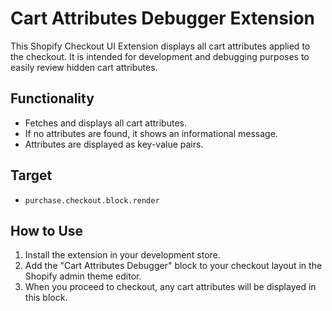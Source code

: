 # Cart Attributes Debugger Extension

This Shopify Checkout UI Extension displays all cart attributes applied to the checkout. It is intended for development and debugging purposes to easily review hidden cart attributes.

## Functionality

- Fetches and displays all cart attributes.
- If no attributes are found, it shows an informational message.
- Attributes are displayed as key-value pairs.

## Target

- `purchase.checkout.block.render`

## How to Use

1. Install the extension in your development store.
2. Add the "Cart Attributes Debugger" block to your checkout layout in the Shopify admin theme editor.
3. When you proceed to checkout, any cart attributes will be displayed in this block.
